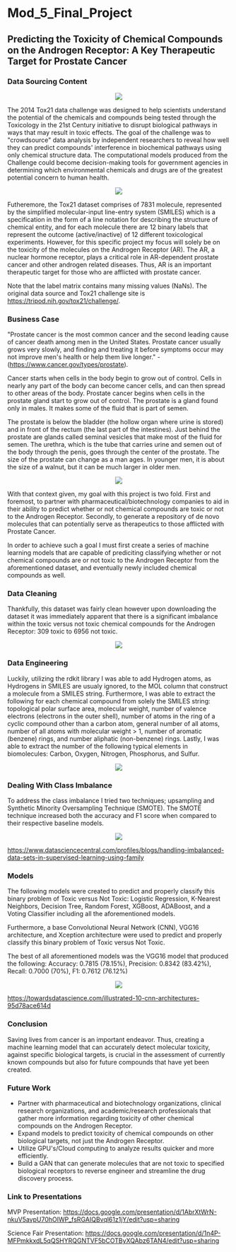 # Mod_5_Final_Project
## Predicting the Toxicity of Chemical Compounds on the Androgen Receptor: A Key Therapeutic Target for Prostate Cancer

### Data Sourcing Content

<p align='center'>
<img src='images/nih_tox21_header.png'>
</p>

The 2014 Tox21 data challenge was designed to help scientists understand the potential of the chemicals and compounds being tested through the Toxicology in the 21st Century initiative to disrupt biological pathways in ways that may result in toxic effects. The goal of the challenge was to "crowdsource" data analysis by independent researchers to reveal how well they can predict compounds' interference in biochemical pathways using only chemical structure data. The computational models produced from the Challenge could become decision-making tools for government agencies in determining which environmental chemicals and drugs are of the greatest potential concern to human health. 

<p align='center'>
<img src='images/smiles.png'>
</p>

Futheremore, the Tox21 dataset comprises of 7831 molecule, represented by the simplified molecular-input line-entry system (SMILES) which is a specification in the form of a line notation for describing the structure of chemical entity, and for each molecule there are 12 binary labels that represent the outcome (active/inactive) of 12 different toxicological experiments. However, for this specific project my focus will solely be on the toxicity of the molecules on the Androgen Receptor (AR). The AR, a nuclear hormone receptor, plays a critical role in AR-dependent prostate cancer and other androgen related diseases. Thus, AR is an important therapeutic target for those who are afflicted with prostate cancer.

Note that the label matrix contains many missing values (NaNs). The original data source and Tox21 challenge site is https://tripod.nih.gov/tox21/challenge/.

### Business Case

"Prostate cancer is the most common cancer and the second leading cause of cancer death among men in the United States. Prostate cancer usually grows very slowly, and finding and treating it before symptoms occur may not improve men's health or help them live longer." - (https://www.cancer.gov/types/prostate). 

Cancer starts when cells in the body begin to grow out of control. Cells in nearly any part of the body can become cancer cells, and can then spread to other areas of the body. Prostate cancer begins when cells in the prostate gland start to grow out of control. The prostate is a gland found only in males. It makes some of the fluid that is part of semen.

The prostate is below the bladder (the hollow organ where urine is stored) and in front of the rectum (the last part of the intestines). Just behind the prostate are glands called seminal vesicles that make most of the fluid for semen. The urethra, which is the tube that carries urine and semen out of the body through the penis, goes through the center of the prostate. The size of the prostate can change as a man ages. In younger men, it is about the size of a walnut, but it can be much larger in older men.

<p align='center'>
<img src='images/prostate_cancer.png'>
</p>

With that context given, my goal with this project is two fold. First and foremost, to partner with pharmaceutical/biotechnology companies to aid in their ability to predict whether or not chemical compounds are toxic or not to the Androgen Receptor. Secondly, to generate a repository of de novo molecules that can potentially serve as therapeutics to those afflicted with Prostate Cancer. 

In order to achieve such a goal I must first create a series of machine learning models that are capable of prediciting classifying whether or not chemical compounds are or not toxic to the Androgen Receptor from the aforementioned dataset, and eventually newly included chemical compounds as well. 

### Data Cleaning

Thankfully, this dataset was fairly clean however upon downloading the dataset it was immediately apparent that there is a significant imbalance within the toxic versus not toxic chemical compounds for the Androgen Receptor: 309 toxic to 6956 not toxic. 

<p align='center'>
<img src='images/class_imbalance_ar.png'>
</p>

### Data Engineering

Luckily, utilizing the rdkit library I was able to add Hydrogen atoms, as Hydrogens in SMILES are usualy ignored, to the MOL column that construct a molecule from a SMILES string. Furthermore, I was able to extract the following for each chemical compound from solely the SMILES string: topological polar surface area, molecular weight, number of valence electrons (electrons in the outer shell), number of atoms in the ring of a cyclic compound other than a carbon atom, general number of all atoms, number of all atoms with molecular weight > 1, number of aromatic (benzene) rings, and number aliphatic (non-benzene) rings. Lastly, I was able to extract the number of the following typical elements in biomolecules: Carbon, Oxygen, Nitrogen, Phosphorus, and Sulfur.

<p align='center'>
<img src='images/chnops.png'>
</p>

### Dealing With Class Imbalance

To address the class imbalance I tried two techniques; upsampling and Synthetic Minority Oversampling Technique (SMOTE). The SMOTE technique increased both the accuracy and F1 score when compared to their respective baseline models.

<p align='center'>
<img src='images/smote.png'>
</p>

https://www.datasciencecentral.com/profiles/blogs/handling-imbalanced-data-sets-in-supervised-learning-using-family

### Models

The following models were created to predict and properly classify this binary problem of Toxic versus Not Toxic: Logistic Regression, K-Nearest Neighbors, Decision Tree, Random Forest, XGBoost, ADABoost, and a Voting Classifier including all the aforementioned models. 

Furthermore, a base Convolutional Neural Network (CNN), VGG16 architecture, and Xception architecture were used to predict and properly classify this binary problem of Toxic versus Not Toxic. 

The best of all aforementioned models was the VGG16 model that produced the following: Accuracy: 0.7815 (78.15%),  Precision: 0.8342 (83.42%), Recall: 0.7000 (70%), F1: 0.7612 (76.12%)

<p align='center'>
<img src='images/vgg16.png'>
</p>

https://towardsdatascience.com/illustrated-10-cnn-architectures-95d78ace614d

### Conclusion

Saving lives from cancer is an important endeavor. Thus, creating a machine learning model that can accurately detect molecular toxicity, against specific biological targets, is crucial in the assessment of currently known compounds but also for future compounds that have yet been created.

### Future Work

* Partner with pharmaceutical and biotechnology organizations, clinical research organizations, and academic/research professionals that gather more information regarding toxicity of other chemical compounds on the Androgen Receptor.
* Expand models to predict toxicity of chemical compounds on other biological targets, not just the Androgen Receptor.
* Utilize GPU's/Cloud computing to analyze results quicker and more efficiently.
* Build a GAN that can generate molecules that are not toxic to specified biological receptors to reverse engineer and streamline the drug discovery process.

### Link to Presentations

MVP Presentation: https://docs.google.com/presentation/d/1AbrXtWrN-nkuV5avpU70hOIWP_fsRGAIQBvql61z1jY/edit?usp=sharing

Science Fair Presentation: https://docs.google.com/presentation/d/1n4P-MFPmkkxdL5qQSHYRQGNTVF5bCOTByXQAbz6TAN4/edit?usp=sharing
